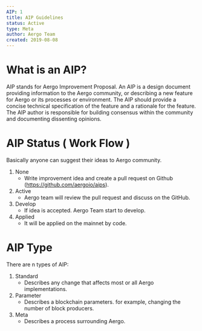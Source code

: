 ```yaml
---
AIP: 1
title: AIP Guidelines
status: Active
type: Meta
author: Aergo Team
created: 2019-08-08
---
```


# What is an AIP?

AIP stands for Aergo Improvement Proposal. An AIP is a design document providing information to the Aergo community, or describing a new feature for Aergo or its processes or environment. The AIP should provide a concise technical specification of the feature and a rationale for the feature. The AIP author is responsible for building consensus within the community and documenting dissenting opinions.

# AIP Status ( Work Flow )

Basically anyone can suggest their ideas to Aergo community.

 1. None
     * Write improvement idea and create a pull request on Github (https://github.com/aergoio/aips).
 2. Active
     * Aergo team will review the pull request and discuss on the GitHub.
 3. Develop
     * If idea is accepted. Aergo Team start to develop.
 4. Applied
     * It will be applied on the mainnet by code.

# AIP Type

There are n types of AIP:
 1. Standard
     * Describes any change that affects most or all Aergo implementations.
 2. Parameter
     * Describes a blockchain parameters. for example, changing the number of block producers.
 3. Meta
     * Describes a process surrounding Aergo.

